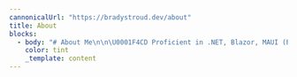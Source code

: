 ```yaml
---
cannonicalUrl: "https://bradystroud.dev/about"
title: About
blocks:
  - body: "# About Me\n\n\U0001F4CD Proficient in .NET, Blazor, MAUI (Previously Xamarin), and React, I not only excel in software engineering but also take on the responsibility of managing projects with a focus on process improvement and maintaining a standards-first mindset. I appreciate the advantages of open-source technology, emphasizing its flexibility, cost-efficiency, and access to a comprehensive range of tools and technologies.\n\n\U0001F4BB Always on the cutting edge, I’ve been exploring AI technologies such as Semantic Kernel, LangChain, and OpenAI in personal projects. I continuously look for opportunities to integrate these advancements into client projects for enhanced innovation. As a certified Scrum Master, I effectively manage Agile development teams.\n\n\U0001F31F My diverse skills in both tech and management make me invaluable for client projects. My expertise ensures I can handle complex challenges, while my knack for innovation brings fresh solutions. Certified in Scrum, I also keep the team on point. All this makes me a go-to asset for delivering results.\n\n\U0001F30A In my free time, I love to travel and enjoy many outdoor activities such as mountain biking, climbing, surfing, wakeboarding, and many more.\n"
    color: tint
    _template: content
---
```

